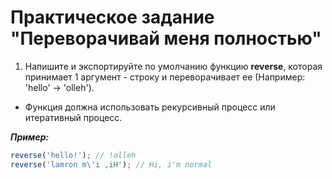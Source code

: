 # Практическое задание "Переворачивай меня полностью"

1. Напишите и экспортируйте по умолчанию функцию __reverse__, которая принимает 1 аргумент - строку и переворачивает ее (Например: 'hello' -> 'olleh').
  - Функция должна использовать рекурсивный процесс или итеративный процесс.

**_Пример:_**

```js
reverse('hello!'); // !olleh
reverse('lamron m\'i ,iH'); // Hi, i'm normal
```
